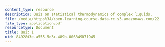 ```yaml
---
content_type: resource
description: Quiz on statistical thermodynamics of complex liquids.
file: /media/https%3A/open-learning-course-data-rc.s3.amazonaws.com/22-52j-statistical-thermodynamics-of-complex-liquids-spring-2004/8492803ea5555d3c489b006849071945_52_quiz1_chen_4.pdf
file_type: application/pdf
resourcetype: Document
title: Quiz 1
uid: 8492803e-a555-5d3c-489b-006849071945
---
```

